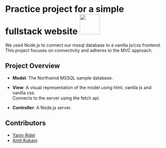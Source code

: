 # Practice project for a simple fullstack website   [<img src="./projectIcon.jpg" width="65" height="65"/>](./projectIcon.jpg)

We used Node.js to connect our mssql database to a vanilla js/css frontend. <br>
This project focuses on connectivity and adheres to the MVC approach.

## Project Overview
- **Model**: The Northwind MSSQL sample database.

- **View**: A visual representation of the model using html, vanilla js and vanilla css. <br>
            Connects to the server using the fetch api.

- **Controller**: A Node.js server.



## Contributors
- [Yaniv Ridel](https://github.com/Yanivridel)
- [Amit Kubani](https://github.com/AgitAgit)
